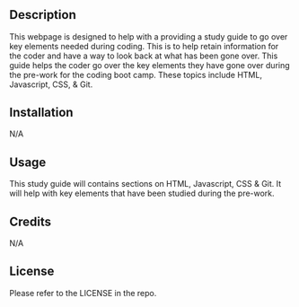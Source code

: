 # <Prework Study Guide Webpage>

## Description

This webpage is designed to help with a providing a study guide to go over key elements needed during coding. This is to help retain information for the coder and have a way to look back at what has been gone over. This guide helps the coder go over the key elements they have gone over during the pre-work for the coding boot camp. These topics include HTML, Javascript, CSS, & Git.


## Installation

N/A

## Usage

This study guide will contains sections on HTML, Javascript, CSS & Git. It will help with key elements that have been studied during the pre-work.

## Credits

N/A

## License

Please refer to the LICENSE in the repo.


